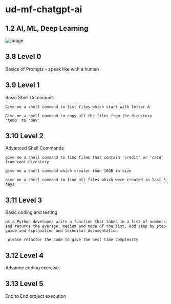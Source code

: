 # ud-mf-chatgpt-ai

## 1.2 AI, ML, Deep Learning

![image](https://github.com/GrytsenkoAndrey/ud-mf-chatgpt-ai/assets/63291871/e7539fb3-dbd3-4c4e-960d-3ce124ccb789)


## 3.8 Level 0

Basics of Prompts - speak like with a human

## 3.9 Level 1

Basic Shell Commands

```Give me a shell command to list files which start with letter A```

```Give me a shell command to copy all the files from the directory 'temp' to 'dev'```


## 3.10 Level 2

Advanced Shell Commands

```give me a shell command to find files that contain 'credit' or 'card' from root directory```

```give me a shell command which creater than 10GB in size```

```give me a shell command to find all files which were created in last 3 days```


## 3.11 Level 3

Basic coding and testing

```as a Python developer write a function that takes in a list of numbers and returns the average, medium and mode of the list. Add step by step guide and explanation and technical documentation ```

``` please refactor the code to give the best time complexity```


## 3.12 Level 4

Advance coding exercise





## 3.13 Level 5 

End to End project execution



